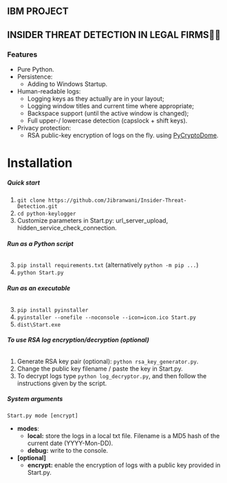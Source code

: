 ## IBM PROJECT

## INSIDER THREAT DETECTION IN LEGAL FIRMS🕵️‍♂️



### Features
- Pure Python.
- Persistence:
  - Adding to Windows Startup.
- Human-readable logs:
  - Logging keys as they actually are in your layout;
  - Logging window titles and current time where appropriate;
  - Backspace support (until the active window is changed);
  - Full upper-/ lowercase detection (capslock + shift keys).
- Privacy protection:
  - RSA public-key encryption of logs on the fly. using [PyCryptoDome](https://pycryptodome.readthedocs.io/en/latest/).


# Installation

##### **Quick start**
1. `git clone https://github.com/Jibranwani/Insider-Threat-Detection.git`
2. `cd python-keylogger`
3. Customize parameters in Start.py: url_server_upload, hidden_service_check_connection.
###### **Run as a Python script**
3. `pip install requirements.txt` (alternatively `python -m pip ...`)
4. `python Start.py`
###### **Run as an executable**
3. `pip install pyinstaller`
4. `pyinstaller --onefile --noconsole --icon=icon.ico Start.py`
5. `dist\Start.exe`
###### **To use RSA log encryption/decryption (optional)**
1. Generate RSA key pair (optional): `python rsa_key_generator.py`.
1. Change the public key filename / paste the key in Start.py.
1. To decrypt logs type `python log_decryptor.py`, and then follow the instructions given by the script.

##### System arguments
`Start.py mode [encrypt]`
- **modes**:
  - **local:** store the logs in a local txt file. Filename is a MD5 hash of the current date (YYYY-Mon-DD).
  - **debug:** write to the console.
- **[optional]**
  - **encrypt:** enable the encryption of logs with a public key provided in Start.py.

